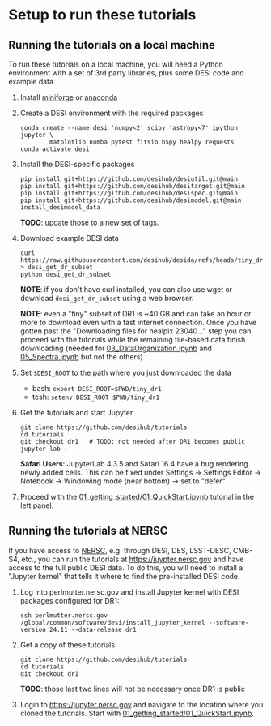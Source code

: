 # Setup to run these tutorials

## Running the tutorials on a local machine

To run these tutorials on a local machine, you will need a Python environment
with a set of 3rd party libraries, plus some DESI code and example data.

1. Install [miniforge](https://conda-forge.org/download/) or
   [anaconda](https://www.anaconda.com/download)

2. Create a DESI environment with the required packages

    ```
    conda create --name desi 'numpy<2' scipy 'astropy<7' ipython jupyter \
            matplotlib numba pytest fitsio h5py healpy requests
    conda activate desi
    ```

3. Install the DESI-specific packages

    ```
    pip install git+https://github.com/desihub/desiutil.git@main
    pip install git+https://github.com/desihub/desitarget.git@main
    pip install git+https://github.com/desihub/desispec.git@main
    pip install git+https://github.com/desihub/desimodel.git@main
    install_desimodel_data
    ```
    **TODO**: update those to a new set of tags.

4. Download example DESI data

    ```
    curl https://raw.githubusercontent.com/desihub/desida/refs/heads/tiny_dr1/bin/desi_get_dr_subset > desi_get_dr_subset
    python desi_get_dr_subset
    ```

    **NOTE**: if you don't have curl installed, you can also use wget or download `desi_get_dr_subset` using a web browser.

    **NOTE**: even a "tiny" subset of DR1 is ~40 GB and can take an hour or more to download
    even with a fast internet connection.  Once you have gotten past the
    "Downloading files for healpix 23040..." step you can proceed with the tutorials
    while the remaining tile-based data finish downloading
    (needed for [03_DataOrganization.ipynb](03_DataOrganization.ipynb) and [05_Spectra.ipynb](05_Spectra.ipynb)
    but not the others)

6. Set `$DESI_ROOT` to the path where you just downloaded the data

    * bash: `export DESI_ROOT=$PWD/tiny_dr1`
    * tcsh: `setenv DESI_ROOT $PWD/tiny_dr1`

7. Get the tutorials and start Jupyter

    ```
    git clone https://github.com/desihub/tutorials
    cd tutorials
    git checkout dr1   # TODO: not needed after DR1 becomes public
    jupyter lab .
    ```

    **Safari Users**: JupyterLab 4.3.5 and Safari 16.4 have a bug rendering newly added cells.
    This can be fixed under Settings -> Settings Editor -> Notebook -> Windowing mode
    (near bottom) -> set to "defer"

8. Proceed with the [01_getting_started/01_QuickStart.ipynb](01_QuickStart.ipynb) tutorial in the left panel.


## Running the tutorials at NERSC

If you have access to [NERSC](https://nersc.gov), e.g. through DESI, DES, LSST-DESC, CMB-S4, etc.,
you can run the tutorials at https://juypter.nersc.gov and have access to the full public DESI data.
To do this, you will need to install a "Jupyter kernel" that tells it where to find the pre-installed
DESI code.

1. Log into perlmutter.nersc.gov and install Jupyter kernel with DESI packages configured for DR1:

    ```
    ssh perlmutter.nersc.gov
    /global/common/software/desi/install_jupyter_kernel --software-version 24.11 --data-release dr1
    ```

2. Get a copy of these tutorials
    ```
    git clone https://github.com/desihub/tutorials
    cd tutorials
    git checkout dr1
    ```
    **TODO**: those last two lines will not be necessary once DR1 is public

3. Login to https://jupyter.nersc.gov and navigate to the location where you cloned the tutorials.
   Start with [01_getting_started/01_QuickStart.ipynb](01_QuickStart.ipynb).

